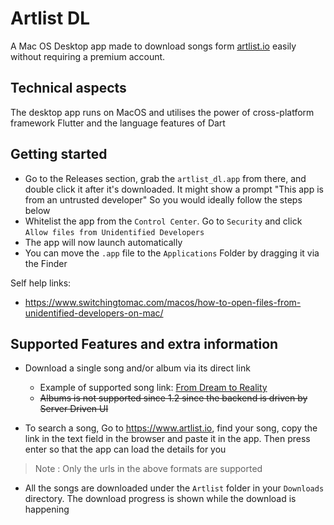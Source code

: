 # Artlist DL

A Mac OS Desktop app made to download songs form [artlist.io](https://www.artlist.io) easily without requiring a premium account.


## Technical aspects

The desktop app runs on MacOS and utilises the power of cross-platform framework Flutter and the language features of Dart

## Getting started

- Go to the Releases section, grab the `artlist_dl.app` from there, and double click it after it's downloaded. It might show a prompt 
"This app is from an untrusted developer"
 So you would ideally follow the steps below
- Whitelist the app from the `Control Center`. Go to `Security` and click `Allow files from Unidentified Developers`
- The app will now launch automatically
- You can move the `.app` file to the `Applications` Folder by dragging it via the Finder

Self help links: 
- https://www.switchingtomac.com/macos/how-to-open-files-from-unidentified-developers-on-mac/


## Supported Features and extra information

- Download a single song and/or album via its direct link
  - Example of supported song link: [From Dream to Reality](https://artlist.io/royalty-free-music/song/from-dream-to-reality/130067)
  - ~~Albums is not supported since 1.2 since the backend is driven by Server Driven UI~~

- To search a song, Go to https://www.artlist.io, find your song, copy the link in the text field in the browser and paste it in the app. Then press enter so that the app can load the details for you 

> Note : Only the urls in the above formats are supported

- All the songs are downloaded under the `Artlist` folder in your `Downloads` directory. The download progress is shown while the download is happening

  

